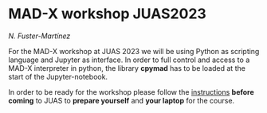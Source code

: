 # MAD-X workshop JUAS2023
*N. Fuster-Martínez*

For the MAD-X workshop at JUAS 2023 we will be using Python as scripting language and Jupyter as interface. In order to full control and access to a MAD-X interpreter in python, the library **cpymad** has to be loaded at the start of the Jupyter-notebook.

In order to be ready for the workshop please follow the [instructions](./installation_guide.md) **before coming** to JUAS to **prepare yourself** and **your laptop** for the course.

